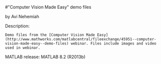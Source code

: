 #"Computer Vision Made Easy" demo files

by Avi Nehemiah

 

Description:	

	Demo files from the [Computer Vision Made Easy](http://www.mathworks.com/matlabcentral/fileexchange/45951--computer-vision-made-easy--demo-files) webinar. Files include images and video used in webinar.

MATLAB release:
 	MATLAB 8.2 (R2013b) 